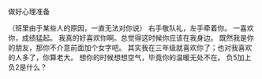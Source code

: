 做好心理准备







（班里由于某些人的原因，一直无法对你说）
右手敬队礼，左手牵着你。
一喜欢你，成绩猛起。
我真的好喜欢你啊。总觉得这时候你应该在我身边。
既然我是你的朋友，那你不介意前面加个女字吧。
其实我在三年级就喜欢你了；也对我喜欢的人多了，你算老大。
想你的时候想想空气，毕竟你的温暖无处不在。
负5加上负2是什么？
